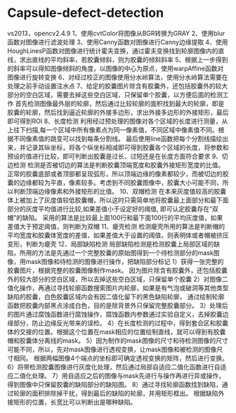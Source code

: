 # Capsule-defect-detection
vs2013，opencv2.4.9
1、使用cvtColor将图像从BGR转换为GRAY
2、使用blur函数对图像进行滤波处理
3、使用Canny函数对图像进行Canny边缘提取
4、使用HoughLinesP函数对图像进行统计霍夫变换，通过霍夫变换找到轮廓图像内的直线，求出直线的平均斜率，若胶囊倾斜，则为胶囊的倾斜斜率
5、根据上一步得到的斜率可以得知图像倾斜的角度，以图像的中心为原点，使用warpAffine函数对图像进行旋转变换
6、对经过校正的图像使用分水岭算法，使用分水岭算法需要在处理之前手动设置注水点
7、给定的胶囊图片除含有胶囊外，还包括胶囊外的较大部分的空白区域，需要去掉这些空白区域，只保留单个胶囊，以方便后面的检测工作
  首先检测图像最外层的轮廓，然后通过比较轮廓的面积找到最大的轮廓，即是胶囊的轮廓，然后找到逼近轮廓的外接多边形，求出外接多边形的外接矩形，最后即可得到ROI
8、长度检测 
  利用经过预处理的图像对各个区域的长度进行测量，从上往下扫描,每一个区域中所有像素点为同一像素值，不同区域中像素值不同。根据不同像素值的跳变可以找到每条分割线。
  最后使用line函数把每个分割线描绘出来，并记录其纵坐标，将各个纵坐标相减即可得到胶囊各个区域的长度，将参数和预设的值进行比较，即可判断出胶囊是过长、过短还是在长度方面符合要求
9、切边检测
  检测是否被切边的算法是判断胶囊顶端宽度和胶囊外接矩形宽度的比值。
  正常的胶囊底部或者顶部都呈现弧形，所以顶端边缘的像素都较少，而被切边的胶囊的边缘都较为平直，像素较多。考虑到不同胶囊图像中，胶囊大小可能不同，所以判断顶端边缘像素和外接矩形的比值。
10、双帽检测
  在本来灰度值较高的胶囊体上被加上了灰度值较低胶囊帽，所以这时只需简单地将胶囊最上面部分和最下面部分的灰度平均值进行比较,如果差值小于设定好的阈值, 即可认定胶囊存在“双帽”的缺陷。
  采用的算法是比较最上面100行和最下面100行的平均灰度值，如果差值大于预定阈值，则判断为双帽
11、瘪壳检测
  检测瘪壳所用的算法是判断帽的平均宽度和胶囊体宽度的差值，如果差值大于设置的阈值，则表明体或者帽被挤压变形，判断为瘪壳
12、局部缺陷检测
  局部缺陷检测是检测胶囊上局部区域的缺陷，所用的方法是先通过一个完整胶囊的原始图得到一个待检测部分的mask图像，用mask图像和待检测的图像进行操作，把缺陷部分标记
  1）获得一张完整的胶囊图片，根据完整的胶囊图像制作mask。 因为图片除含有胶囊外，还包括胶囊外的较大部分的空白区域，所以去掉这些空白区域，只保留单个胶囊
  2）对图像二值化操作，再通过寻找轮廓函数搜索图片内轮廓，如果是有气泡或破洞等其他类型缺陷的胶囊，白色胶囊区域内会有因二值化留下的黑色缺陷轮廓，
  通过绘制轮廓函数把胶囊内部黑点涂成白色，目的是除背景外只保留完整胶囊部分。
  3）处理后的图片通过腐蚀函数进行腐蚀操作，腐蚀函数内参数通过实验自定义，去掉胶囊边缘部分，防止边缘反光带来的误检。
  4）在长度检测的过程中，得到套合区和胶囊体的交接的位置。根据这个位置在mask相应的位置绘制直线，就可以得到有胶囊帽和胶囊体分离线的mask。
  5）因为制作的mask图像的尺寸和待检测图像的尺寸可能不同，所以，先对mask图像进行透视变换，让mask图像和被检测的图像尺寸相同。
  根据两幅图像4个端点的坐标即可确定透视变换的矩阵，然后进行变换。
  6）将带检测胶囊图像进行灰度化处理，然后通过局部自适应二值化函数进行自适应二值化处理。
  7）用自适应之后的图像与mask先进行与操作再进行异或操作，得到图像中只保留胶囊的缺陷部分的缺陷图。
  8）通过寻找轮廓函数找到缺陷，通过轮廓的面积排除掉干扰，得到最后的缺陷的轮廓，并用矩形框出。
  根据缺陷外接矩形的位置，长宽比可以判断出是哪种缺陷。
